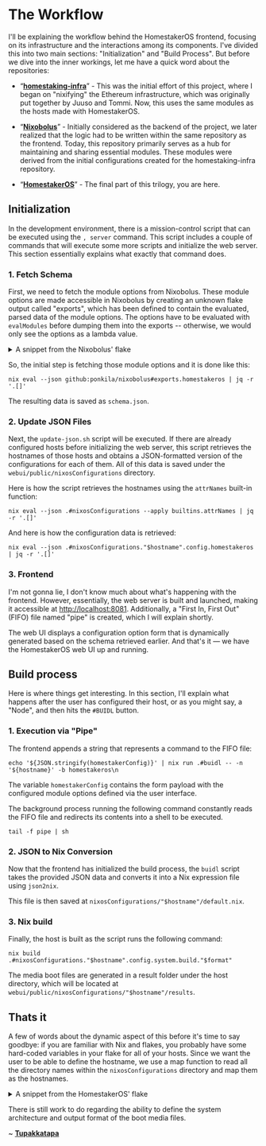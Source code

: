 # The Workflow

I'll be explaining the workflow behind the HomestakerOS frontend, focusing on its infrastructure and the interactions among its components. I've divided this into two main sections: "Initialization" and "Build Process". But before we dive into the inner workings, let me have a quick word about the repositories:

- “**[homestaking-infra](https://github.com/ponkila/homestaking-infra)**” - This was the initial effort of this project, where I began on "nixifying" the Ethereum infrastructure, which was originally put together by Juuso and Tommi. Now, this uses the same modules as the hosts made with HomestakerOS.

- “**[Nixobolus](https://github.com/ponkila/nixobolus)**” - Initially considered as the backend of the project, we later realized that the logic had to be written within the same repository as the frontend. Today, this repository primarily serves as a hub for maintaining and sharing essential modules. These modules were derived from the initial configurations created for the homestaking-infra repository.

- “**[HomestakerOS](https://github.com/ponkila/HomestakerOS)**” - The final part of this trilogy, you are here.

## Initialization

In the development environment, there is a mission-control script that can be executed using the `, server` command. This script includes a couple of commands that will execute some more scripts and initialize the web server. This section essentially explains what exactly that command does.

### 1. Fetch Schema

First, we need to fetch the module options from Nixobolus. These module options are made accessible in Nixobolus by creating an unknown flake output called "exports", which has been defined to contain the evaluated, parsed data of the module options. The options have to be evaluated with `evalModules` before dumping them into the exports -- otherwise, we would only see the options as a lambda value.

<details>

<summary>A snippet from the Nixobolus' flake</summary>
<br/>

See the whole thing at: https://github.com/ponkila/nixobolus/blob/main/flake.nix

```nix
let
  inherit (self) outputs;

  # Function to format module options
  parseOpts = options:
    nixpkgs.lib.attrsets.mapAttrsRecursiveCond (v: !  nixpkgs.lib.options.isOption v)
      (k: v: {
		type = v.type.name;
		default = v.default;
		description = if v ? description then v.description else null;
		example = if v ? example then v.example else null;
	  })
	  options;

  # Function to get options from module(s)
  getOpts = modules:
	builtins.removeAttrs (nixpkgs.lib.evalModules {
	  inherit modules;
	  specialArgs = { inherit nixpkgs; };
	}).options [ "_module" ];
in
{
  # Module option exports for the frontend
  # Accessible through 'nix eval --json .#exports'
  exports = parseOpts (getOpts [
	./modules/homestakeros/options.nix
  ]);
}
```

</details>

So, the initial step is fetching those module options and it is done like this:

```shell
nix eval --json github:ponkila/nixobolus#exports.homestakeros | jq -r '.[]'
```

The resulting data is saved as `schema.json`.

### 2. Update JSON Files

Next, the `update-json.sh` script will be executed. If there are already configured hosts before initializing the web server, this script retrieves the hostnames of those hosts and obtains a JSON-formatted version of the configurations for each of them. All of this data is saved under the `webui/public/nixosConfigurations` directory.

Here is how the script retrieves the hostnames using the `attrNames` built-in function:

```shell
nix eval --json .#nixosConfigurations --apply builtins.attrNames | jq -r '.[]'
```

And here is how the configuration data is retrieved:

```shell
nix eval --json .#nixosConfigurations."$hostname".config.homestakeros | jq -r '.[]'
```

### 3. Frontend

I'm not gonna lie, I don't know much about what's happening with the frontend. However, essentially, the web server is built and launched, making it accessible at [http://localhost:8081](http://localhost:8081). Additionally, a "First In, First Out" (FIFO) file named "pipe" is created, which I will explain shortly.

The web UI displays a configuration option form that is dynamically generated based on the schema retrieved earlier. And that's it — we have the HomestakerOS web UI up and running.

## Build process

Here is where things get interesting. In this section, I'll explain what happens after the user has configured their host, or as you might say, a "Node", and then hits the `#BUIDL` button.

### 1. Execution via "Pipe"

The frontend appends a string that represents a command to the FIFO file:

```shell
echo '${JSON.stringify(homestakerConfig)}' | nix run .#buidl -- -n '${hostname}' -b homestakeros\n
```

The variable `homestakerConfig` contains the form payload with the configured module options defined via the user interface.

The background process running the following command constantly reads the FIFO file and redirects its contents into a shell to be executed.

```
tail -f pipe | sh
```


### 2. JSON to Nix Conversion

Now that the frontend has initialized the build process, the `buidl` script takes the provided JSON data and converts it into a Nix expression file using `json2nix`.

This file is then saved at `nixosConfigurations/"$hostname"/default.nix`.

### 3. Nix build

Finally, the host is built as the script runs the following command:

```shell
nix build .#nixosConfigurations."$hostname".config.system.build."$format"
```

The media boot files are generated in a result folder under the host directory, which will be located at `webui/public/nixosConfigurations/"$hostname"/results`.

## Thats it

A few of words about the dynamic aspect of this before it's time to say goodbye: if you are familiar with Nix and flakes, you probably have some hard-coded variables in your flake for all of your hosts. Since we want the user to be able to define the hostname, we use a map function to read all the directory names within the `nixosConfigurations` directory and map them as the hostnames.

<details>

<summary>A snippet from the HomestakerOS' flake</summary>
<br/>

See the whole thing at: https://github.com/ponkila/HomestakerOS/blob/main/flake.nix

```nix
nixosConfigurations = let
    ls = builtins.readDir ./nixosConfigurations;
    hostnames =
      builtins.filter
      (name: builtins.hasAttr name ls && (ls.${name} == "directory"))
      (builtins.attrNames ls);
  in
    nixpkgs.lib.mkIf (
      builtins.pathExists ./nixosConfigurations
    ) (
      builtins.listToAttrs (map (hostname: {
          name = hostname;
          value = nixpkgs.lib.nixosSystem {
            inherit system;
            specialArgs = {inherit inputs outputs;};
            modules =
              [
                nixobolus.nixosModules.kexecTree
                nixobolus.nixosModules.homestakeros
                ./nixosConfigurations/${hostname}
                {
                  system.stateVersion = "23.05";
                  # Bootloader for x86_64-linux / aarch64-linux
                  boot.loader.systemd-boot.enable = true;
                  boot.loader.efi.canTouchEfiVariables = true;
                }
              ];
          };
        })
        hostnames)
    );
```

</details>

There is still work to do regarding the ability to define the system architecture and output format of the boot media files.

~ **[Tupakkatapa](https://github.com/tupakkatapa)**

